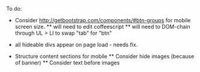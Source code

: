 To do:
* Consider http://getbootstrap.com/components/#btn-groups for mobile screen size.
** will need to edit coffeescript
** will need to DOM-chain through UL > LI to swap "tab" for "btn"

* all hideable divs appear on page load - needs fix.
* Structure content sections for mobile
** Consider hide images (because of banner)
** Consider text before images